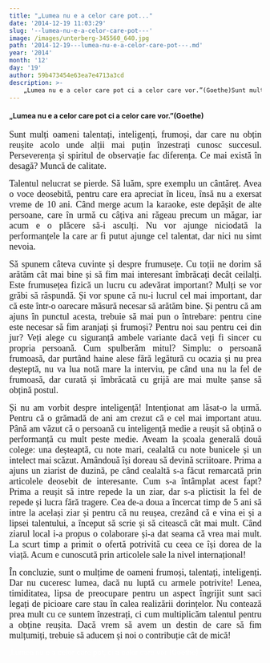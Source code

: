 ```yaml
---
title: "„Lumea nu e a celor care pot..."
date: '2014-12-19 11:03:29'
slug: '--lumea-nu-e-a-celor-care-pot---'
image: /images/unterberg-345560_640.jpg
path: '2014-12-19---lumea-nu-e-a-celor-care-pot---.md'
year: '2014'
month: '12'
day: '19'
author: 59b473454e63ea7e4713a3cd
description: >-
    „Lumea nu e a celor care pot ci a celor care vor.”(Goethe)Sunt mulți oameni talentați, inteligenți, frumoși, dar care nu obțin reușite acolo unde alții mai puțin înzestrați cunosc succesul. Persevere
---
```

<div class="kg-card-markdown"><h4>„Lumea nu e a celor care pot ci a celor care vor.”(Goethe)</h4>
<p align="JUSTIFY"><span style="font-family: Times New Roman,serif;"><span style="font-size: large;">Sunt mulți oameni talentați, inteligenți, frumoși, dar care nu obțin reușite acolo unde alții mai puțin înzestrați cunosc succesul. Perseverența și spiritul de observație fac diferența. Ce mai există în desagă? Muncă de calitate.</span></span></p>
<p align="JUSTIFY"><span style="font-family: Times New Roman,serif;"><span style="font-size: large;">Talentul nelucrat se pierde. Să luăm, spre exemplu un cântăreț. Avea o voce deosebită, pentru care era apreciat în liceu, însă nu a exersat vreme de 10 ani. Când merge acum la karaoke, este depășit de alte persoane, care în urmă cu câțiva ani răgeau precum un măgar, iar acum e o plăcere să-i asculți. Nu vor ajunge niciodată la performanțele la care ar fi putut ajunge cel talentat, dar nici nu simt nevoia.</span></span></p>
<p align="JUSTIFY"><span style="font-family: Times New Roman,serif;"><span style="font-size: large;">Să spunem câteva cuvinte și despre frumusețe. Cu toții ne dorim să arătăm cât mai bine și să fim mai interesant îmbrăcați decât ceilalți. Este frumusețea fizică un lucru cu adevărat important? Mulți se vor grăbi să răspundă. Și vor spune că nu-i lucrul cel mai important, dar că este într-o oarecare măsură necesar să arătăm bine. Și pentru că am ajuns în punctul acesta, trebuie să mai pun o întrebare: pentru cine este necesar să fim aranjați și frumoși? Pentru noi sau pentru cei din jur? Veți alege cu siguranță ambele variante dacă veți fi sincer cu propria persoană. Cum spulberăm mitul? Simplu: o persoană frumoasă, dar purtând haine alese fără legătură cu ocazia și nu prea deșteptă, nu va lua notă mare la interviu, pe când una nu la fel de frumoasă, dar curată și îmbrăcată cu grijă are mai multe șanse să obțină postul.</span></span></p>
<p align="JUSTIFY"><span style="font-family: Times New Roman,serif;"><span style="font-size: large;">Și nu am vorbit despre inteligență! Intenționat am lăsat-o la urmă. Pentru că o grămadă de ani am crezut că e cel mai important atuu. Până am văzut că o persoană cu inteligență medie a reușit să obțină o performanță cu mult peste medie. Aveam la școala generală două colege: una deșteaptă, cu note mari, cealaltă cu note bunicele și un intelect mai scăzut. Amândouă își doreau să devină scriitoare. Prima a ajuns un ziarist de duzină, pe când cealaltă s-a făcut remarcată prin articolele deosebit de interesante. Cum s-a întâmplat acest fapt? Prima a reușit să intre repede la un ziar, dar s-a plictisit la fel de repede și lucra fără tragere. Cea de-a doua a încercat timp de 5 ani să intre la același ziar și pentru că nu reușea, crezând că e vina ei și a lipsei talentului, a început să scrie și să citească cât mai mult. Când ziarul local i-a propus o colaborare și-a dat seama că vrea mai mult. La scurt timp a primit o ofertă potrivită cu ceea ce își dorea de la viață. Acum e cunoscută prin articolele sale la nivel internațional!</span></span></p>
<p align="JUSTIFY"><span style="font-family: Times New Roman,serif;"><span style="font-size: large;">În concluzie, sunt o mulțime de oameni frumoși, talentați, inteligenți. Dar nu cuceresc lumea, dacă nu luptă cu armele potrivite! Lenea, timiditatea, lipsa de preocupare pentru un aspect îngrijit sunt saci legați de picioare care stau în calea realizării dorințelor. Nu contează prea mult cu ce suntem înzestrați, ci cum multiplicăm talentul pentru a obține reușita. Dacă vrem să avem un destin de care să fim mulțumiți, trebuie să aducem și noi o contribuție cât de mică! </span></span></p>
<p align="JUSTIFY"> </p>
<p align="JUSTIFY"><span style="color: #ffffff;">,Lumea nu e a celor care pot, ci a celor care vor (Goethe)</span></p>
</div>
    